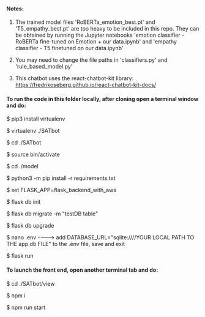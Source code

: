 #### Notes: 

1) The trained model files 'RoBERTa_emotion_best.pt' and 'T5_empathy_best.pt' are too heavy to be included in this repo. They can be obtained by running the Jupyter notebooks 'emotion classifier - RoBERTa fine-tuned on Emotion + our data.ipynb' and 'empathy classifier - T5 finetuned on our data.ipynb'

2) You may need to change the file paths in 'classifiers.py' and 'rule_based_model.py'

3) This chatbot uses the react-chatbot-kit library: https://fredrikoseberg.github.io/react-chatbot-kit-docs/


#### To run the code in this folder locally, after cloning open a terminal window and do:

$ pip3 install virtualenv

$ virtualenv ./SATbot

$ cd ./SATbot

$ source bin/activate

$ cd ./model

$ python3 -m pip install -r requirements.txt

$ set FLASK_APP=flask_backend_with_aws

$ flask db init

$ flask db migrate -m "testDB table"

$ flask db upgrade

$ nano .env   ---->  add DATABASE_URL="sqlite:////YOUR LOCAL PATH TO THE app.db FILE" to the .env file, save and exit

$ flask run


#### To launch the front end, open another terminal tab and do:

$ cd ./SATbot/view

$ npm i

$ npm run start
